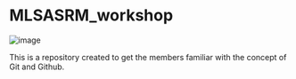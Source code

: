 # MLSASRM_workshop
![image](https://github.com/VividhPandey003/MLSASRM_workshop/assets/91251535/5d51a71d-d949-49f8-814a-5f42f03b8407)

This is a repository created to get the members familiar with the concept of Git and Github.
